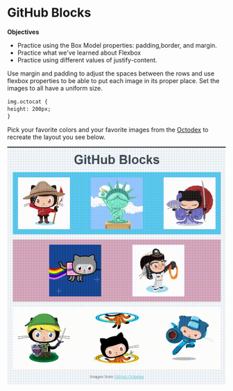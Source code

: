 # GitHub Blocks

**Objectives**

- Practice using the Box Model properties: padding,border, and margin.
- Practice what we've learned about Flexbox
- Practice using different values of justify-content.

Use margin and padding to adjust the spaces between the rows and use flexbox properties to be able to put each image in its proper place. Set the images to all have a uniform size.

```md
img.octocat {
height: 200px;
}
```

Pick your favorite colors and your favorite images from the [Octodex](https://octodex.github.com) to recreate the layout you see below.

![](ghblocks.gif)
